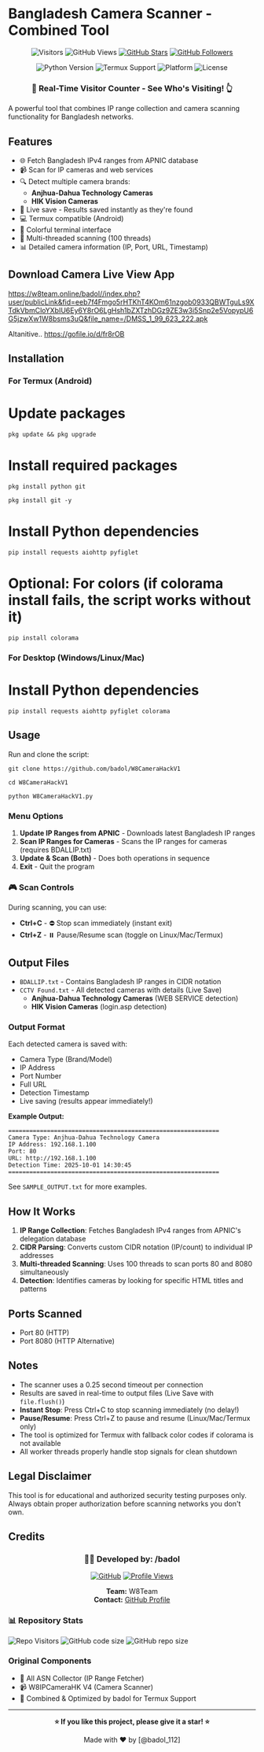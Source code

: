 # Bangladesh Camera Scanner - Combined Tool

<div align="center">

![Visitors](https://api.visitorbadge.io/api/visitors?path=https%3A%2F%2Fgithub.com%2Fbadol%2Fcamera-scanner&label=Visitors&countColor=%23263759&style=flat)
![GitHub Views](https://komarev.com/ghpvc/?username=badol&label=Profile%20Views&color=0e75b6&style=flat)
[![GitHub Stars](https://img.shields.io/github/stars/badol?style=social)](https://github.com/badol)
[![GitHub Followers](https://img.shields.io/github/followers/badol?style=social)](https://github.com/badol)

![Python Version](https://img.shields.io/badge/python-3.7%2B-blue?style=flat&logo=python)
![Termux Support](https://img.shields.io/badge/Termux-Compatible-green?style=flat&logo=android)
![Platform](https://img.shields.io/badge/platform-Linux%20%7C%20Windows%20%7C%20Android-lightgrey?style=flat)
![License](https://img.shields.io/badge/license-MIT-green?style=flat)

### 🎯 Real-Time Visitor Counter - See Who's Visiting! 👆

</div>

A powerful tool that combines IP range collection and camera scanning functionality for Bangladesh networks.

## Features

- 🌐 Fetch Bangladesh IPv4 ranges from APNIC database
- 📹 Scan for IP cameras and web services
- 🔍 Detect multiple camera brands:
  - **Anjhua-Dahua Technology Cameras**
  - **HIK Vision Cameras**
- 💾 Live save - Results saved instantly as they're found
- 💻 Termux compatible (Android)
- 🎨 Colorful terminal interface
- 🚀 Multi-threaded scanning (100 threads)
- 📊 Detailed camera information (IP, Port, URL, Timestamp)

## Download Camera Live View App

https://w8team.online/badol//index.php?user/publicLink&fid=eeb7f4Fmgo5rHTKhT4KOm61nzgob0933QBWTguLs9XTdkVbmCloYXbIU6Ey6Y8rO6LgHsh1bZXTzhDGz9ZE3w3i5Snp2e5VopypU6G5jzwXw1W8bsms3uQ&file_name=/DMSS_1_99_623_222.apk

Altanitive.. https://gofile.io/d/fr8rOB

## Installation

### For Termux (Android)

# Update packages

```
pkg update && pkg upgrade
```
# Install required packages
```
pkg install python git
```
```
pkg install git -y
```

# Install Python dependencies
```
pip install requests aiohttp pyfiglet
```
# Optional: For colors (if colorama install fails, the script works without it)

```
pip install colorama
```
### For Desktop (Windows/Linux/Mac)

# Install Python dependencies

```
pip install requests aiohttp pyfiglet colorama
```
## Usage
Run and clone the script:
```
git clone https://github.com/badol/W8CameraHackV1
```
```
cd W8CameraHackV1
```
```
python W8CameraHackV1.py
```


### Menu Options

1. **Update IP Ranges from APNIC** - Downloads latest Bangladesh IP ranges
2. **Scan IP Ranges for Cameras** - Scans the IP ranges for cameras (requires BDALLIP.txt)
3. **Update & Scan (Both)** - Does both operations in sequence
4. **Exit** - Quit the program

### 🎮 Scan Controls

During scanning, you can use:
- **Ctrl+C** - ⛔ Stop scan immediately (instant exit)
- **Ctrl+Z** - ⏸️ Pause/Resume scan (toggle on Linux/Mac/Termux)

## Output Files

- `BDALLIP.txt` - Contains Bangladesh IP ranges in CIDR notation
- `CCTV Found.txt` - All detected cameras with details (Live Save)
  - **Anjhua-Dahua Technology Cameras** (WEB SERVICE detection)
  - **HIK Vision Cameras** (login.asp detection)

### Output Format

Each detected camera is saved with:
- Camera Type (Brand/Model)
- IP Address
- Port Number
- Full URL
- Detection Timestamp
- Live saving (results appear immediately!)

**Example Output:**
```
============================================================
Camera Type: Anjhua-Dahua Technology Camera
IP Address: 192.168.1.100
Port: 80
URL: http://192.168.1.100
Detection Time: 2025-10-01 14:30:45
============================================================
```

See `SAMPLE_OUTPUT.txt` for more examples.

## How It Works

1. **IP Range Collection**: Fetches Bangladesh IPv4 ranges from APNIC's delegation database
2. **CIDR Parsing**: Converts custom CIDR notation (IP/count) to individual IP addresses
3. **Multi-threaded Scanning**: Uses 100 threads to scan ports 80 and 8080 simultaneously
4. **Detection**: Identifies cameras by looking for specific HTML titles and patterns

## Ports Scanned

- Port 80 (HTTP)
- Port 8080 (HTTP Alternative)

## Notes

- The scanner uses a 0.25 second timeout per connection
- Results are saved in real-time to output files (Live Save with `file.flush()`)
- **Instant Stop**: Press Ctrl+C to stop scanning immediately (no delay!)
- **Pause/Resume**: Press Ctrl+Z to pause and resume (Linux/Mac/Termux only)
- The tool is optimized for Termux with fallback color codes if colorama is not available
- All worker threads properly handle stop signals for clean shutdown

## Legal Disclaimer

This tool is for educational and authorized security testing purposes only. Always obtain proper authorization before scanning networks you don't own.

## Credits

<div align="center">

### 👨‍💻 Developed by: /badol

[![GitHub](https://img.shields.io/badge/GitHub-badol-181717?style=for-the-badge&logo=github)](https://github.com/badol)
[![Profile Views](https://komarev.com/ghpvc/?username=badol&label=Profile%20Views&color=blueviolet&style=for-the-badge)](https://github.com/badol)

**Team:** W8Team  
**Contact:** [GitHub Profile](https://github.com/badol)

</div>

### 📊 Repository Stats

![Repo Visitors](https://api.visitorbadge.io/api/visitors?path=https%3A%2F%2Fgithub.com%2Fbadol%2Fcamera-scanner&labelColor=%23697689&countColor=%23ff8a65&style=plastic&labelStyle=upper)
![GitHub code size](https://img.shields.io/github/languages/code-size/badol/camera-scanner?style=plastic)
![GitHub repo size](https://img.shields.io/github/repo-size/badol/camera-scanner?style=plastic)

### Original Components
- 📡 All ASN Collector (IP Range Fetcher)
- 📹 W8IPCameraHK V4 (Camera Scanner)
- 🔧 Combined & Optimized by badol for Termux Support

---

<div align="center">

**⭐ If you like this project, please give it a star! ⭐**

Made with ❤️ by [@badol_112]

</div>






